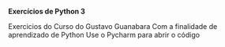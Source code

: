 **Exercícios de Python 3**

 Exercicios do Curso do Gustavo Guanabara
 Com a finalidade de aprendizado de Python
 Use o Pycharm para abrir o código
 
